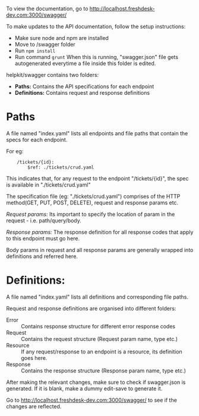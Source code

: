 To view the documentation, go to http://localhost.freshdesk-dev.com:3000/swagger/

To make updates to the API documentation, follow the setup instructions:
- Make sure node and npm are installed
- Move to /swagger folder
- Run `npm install`
- Run command `grunt`
	When this is running, "swagger.json" file gets autogenerated everytime a file inside this folder is edited.

helpkit/swagger contains two folders:
- **Paths:**
	Contains the API specifications for each endpoint
- **Definitions:**
	Contains request and response definitions

# Paths
A file named "index.yaml" lists all endpoints and file paths that contain the specs for each endpoint.

For eg: 
```
	/tickets/{id}:
		$ref: ./tickets/crud.yaml
```
This indicates that, for any request to the endpoint "/tickets/{id}", the spec is available in "./tickets/crud.yaml"

The specification file (eg: "./tickets/crud.yaml") comprises of the HTTP method(GET, PUT, POST, DELETE), request and response params etc.

*Request params:*
	Its important to specify the location of param in the request - i.e. path/query/body.

*Response params:*
	The response definition for all response codes that apply to this endpoint must go here.

Body params in request and all response params are generally wrapped into definitions and referred here.

# Definitions:
A file named "index.yaml" lists all definitions and corresponding file paths.

Request and response definitions are organised into different folders:
<dl>
<dt>Error</dt>
	<dd>Contains response structure for different error response codes</dd>
<dt>Request</dt>
	<dd>Contains the request structure (Request param name, type etc.)</dd>
<dt>Resource</dt>
	<dd>If any request/response to an endpoint is a resource, its definition goes here.</dd>
<dt>Response</dt>
	<dd>Contains the response structure (Response param name, type etc.)</dd>
</dl>
After making the relevant changes, make sure to check if swagger.json is generated. If it is blank, make a dummy edit-save to generate it.

Go to http://localhost.freshdesk-dev.com:3000/swagger/ to see if the changes are reflected.

